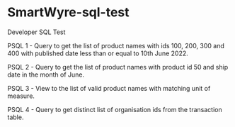 # SmartWyre-sql-test
Developer SQL Test 

PSQL 1 - Query to get the list of product names with ids 100, 200, 300 and 400 with published date less than or equal to 10th June 2022.

PSQL 2 - Query to get the list of product names with product id 50 and ship date in the month of June.

PSQL 3 - View to the list of valid product names with matching unit of measure.

PSQL 4 - Query to get distinct list of organisation ids from the transaction table.
